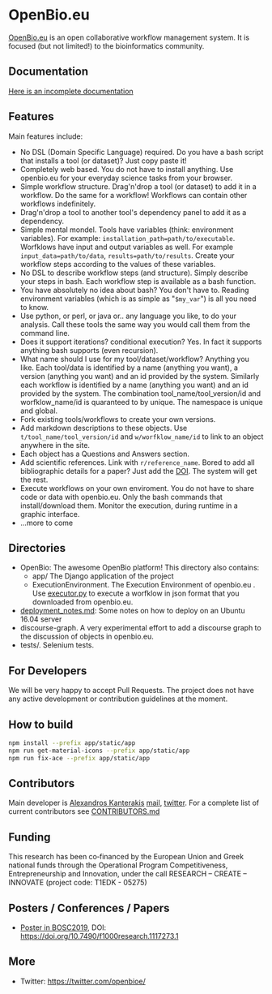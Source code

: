 # OpenBio.eu
[OpenBio.eu](https://www.openbio.eu) is an open collaborative workflow management system. It is focused (but not limited!) to the bioinformatics community.

## Documentation
[Here is an incomplete documentation](https://kantale.github.io/OpenBio.eu/)

## Features
Main features include:
* No DSL (Domain Specific Language) required. Do you have a bash script that installs a tool (or dataset)? Just copy paste it!
* Completely web based. You do not have to install anything. Use openbio.eu for your everyday science tasks from your browser.
* Simple workflow structure. Drag'n'drop a tool (or dataset) to add it in a workflow. Do the same for a workflow! Workflows can contain other workflows indefinitely.
* Drag'n'drop a tool to another tool's dependency panel to add it as a dependency.
* Simple mental mondel. Tools have variables (think: environment variables). For example: ```installation_path=path/to/executable```. Worfklows have input and output variables as well. For example ```input_data=path/to/data```, ```results=path/to/results```. Create your workflow steps according to the values of these variables.
* No DSL to describe workflow steps (and structure). Simply describe your steps in bash. Each workflow step is available as a bash function.
* You have absolutely no idea about bash? You don't have to. Reading environment variables (which is as simple as "```$my_var```") is all you need to know.
* Use python, or perl, or java or.. any language you like, to do your analysis. Call these tools the same way you would call them from the command line.
* Does it support iterations? conditional execution? Yes. In fact it supports anything bash supports (even recursion).
* What name should I use for my tool/dataset/workflow? Anything you like. Each tool/data is identified by a name (anything you want), a version (anything you want) and an id provided by the system. Similarly each workflow is identified by a name (anything you want) and an id provided by the system. The combination tool_name/tool_version/id and worfklow_name/id is quaranteed to by unique. The namespace is unique and global.
* Fork existing tools/workflows to create your own versions.
* Add markdown descriptions to these objects. Use ```t/tool_name/tool_version/id``` and ```w/worfklow_name/id``` to link to an object anywhere in the site.
* Each object has a Questions and Answers section.
* Add scientific references. Link with ```r/reference_name```. Bored to add all bibliographic details for a paper? Just add the [DOI](https://www.doi.org/). The system will get the rest.
* Execute workflows on your own enviroment. You do not have to share code or data with openbio.eu. Only the bash commands that install/download them. Monitor the execution, during runtime in a graphic interface.
* ...more to come

## Directories
* OpenBio: The awesome OpenBio platform! This directory also contains:
    * app/ The Django application of the project
    * ExecutionEnvironment. The Execution Environment of openbio.eu . Use [executor.py](ExecutionEnvironment/executor.py) to execute a worfklow in json format that you downloaded from openbio.eu.
* [deployment_notes.md](deployment_notes.md): Some notes on how to deploy on an Ubuntu 16.04 server
* discourse-graph. A very experimental effort to add a discourse graph to the discussion of objects in openbio.eu.
* tests/. Selenium tests.

## For Developers
We will be very happy to accept Pull Requests. The project does not have any active development or contribution guidelines at the moment.

## How to build
```bash
npm install --prefix app/static/app
npm run get-material-icons --prefix app/static/app 
npm run fix-ace --prefix app/static/app 
```

## Contributors
Main developer is [Alexandros Kanterakis](https://www.ics.forth.gr/cbml/index_main.php?l=e&c=730) [mail](mailto:alexandros.kanterakis@gmail.com), [twitter](https://www.twitter.com/kanterakis). For a complete list of current contributors see [CONTRIBUTORS.md](CONTRIBUTORS.md)

## Funding
This research has been co‐financed by the European Union and Greek national funds through the Operational Program Competitiveness, Entrepreneurship and Innovation, under the call RESEARCH – CREATE – INNOVATE (project code: T1EDK - 05275)

## Posters / Conferences / Papers
* [Poster in BOSC2019](https://f1000research.com/posters/8-1350), DOI: https://doi.org/10.7490/f1000research.1117273.1

## More
* Twitter: https://twitter.com/openbioe/

